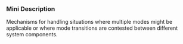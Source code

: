 ### Mini Description

Mechanisms for handling situations where multiple modes might be applicable or where mode transitions are contested between different system components.
